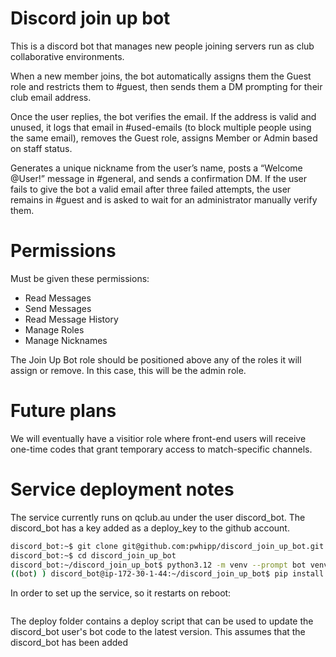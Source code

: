 # Discord join up bot

This is a discord bot that manages new people joining servers run as club collaborative environments.

When a new member joins, the bot automatically assigns them the Guest role and restricts them to #guest, then sends them a DM prompting for their club email address. 

Once the user replies, the bot verifies the email. If the address is valid and unused, it logs that email in #used-emails (to block multiple people using the same email), removes the Guest role, assigns Member or Admin based on staff status. 

Generates a unique nickname from the user’s name, posts a “Welcome @User!” message in #general, and sends a confirmation DM. If the user fails to give the bot a valid email after three failed attempts, the user remains in #guest and is asked to wait for an administrator manually verify them.

# Permissions

Must be given these permissions:
- Read Messages
- Send Messages
- Read Message History
- Manage Roles
- Manage Nicknames

The Join Up Bot role should be positioned above any of the roles it will assign or remove. In this case, this will be the admin role.


# Future plans

We will eventually have a visitior role where front-end users will receive one-time codes that grant temporary access to match-specific channels.

# Service deployment notes

The service currently runs on qclub.au under the user discord_bot. The discord_bot has a key added as a deploy_key to the github account.

```bash
discord_bot:~$ git clone git@github.com:pwhipp/discord_join_up_bot.git discord_join_up_bot
discord_bot:~$ cd discord_join_up_bot
discord_bot:~/discord_join_up_bot$ python3.12 -m venv --prompt bot venv
((bot) ) discord_bot@ip-172-30-1-44:~/discord_join_up_bot$ pip install -r requirements.txt
```

In order to set up the service, so it restarts on reboot:

```bash

```

The deploy folder contains a deploy script that can be used to update the discord_bot user's bot code to the latest version. This assumes that the discord_bot has been added


